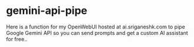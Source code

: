 # gemini-api-pipe
Here is a function for my OpenWebUI hosted at ai.sriganeshk.com to pipe Google Gemini API so you can send prompts and get a custom AI assistant for free..
